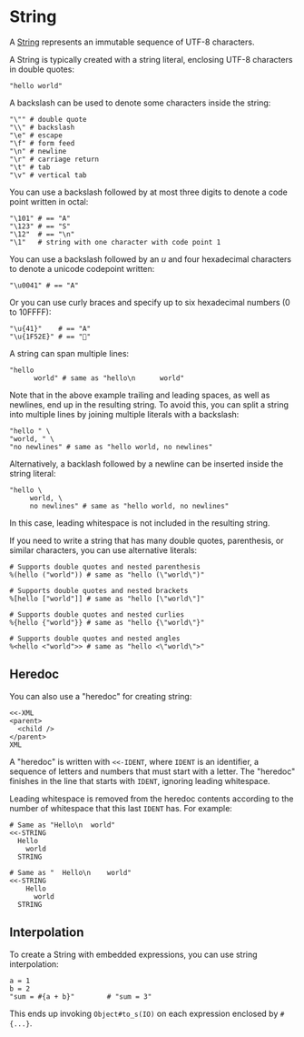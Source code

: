 # String

A [String](http://crystal-lang.org/api/String.html) represents an immutable sequence of UTF-8 characters.

A String is typically created with a string literal, enclosing UTF-8 characters in double quotes:

```crystal
"hello world"
```

A backslash can be used to denote some characters inside the string:

```crystal
"\"" # double quote
"\\" # backslash
"\e" # escape
"\f" # form feed
"\n" # newline
"\r" # carriage return
"\t" # tab
"\v" # vertical tab
```

You can use a backslash followed by at most three digits to denote a code point written in octal:

```crystal
"\101" # == "A"
"\123" # == "S"
"\12"  # == "\n"
"\1"   # string with one character with code point 1
```

You can use a backslash followed by an *u* and four hexadecimal characters to denote a unicode codepoint written:

```crystal
"\u0041" # == "A"
```

Or you can use curly braces and specify up to six hexadecimal numbers (0 to 10FFFF):

```crystal
"\u{41}"    # == "A"
"\u{1F52E}" # == "🔮"
```

A string can span multiple lines:

```crystal
"hello
      world" # same as "hello\n      world"
```

Note that in the above example trailing and leading spaces, as well as newlines,
end up in the resulting string. To avoid this, you can split a string into multiple lines
by joining multiple literals with a backslash:

```crystal
"hello " \
"world, " \
"no newlines" # same as "hello world, no newlines"
```

Alternatively, a backlash followed by a newline can be inserted inside the string literal:

```crystal
"hello \
     world, \
     no newlines" # same as "hello world, no newlines"
```

In this case, leading whitespace is not included in the resulting string.

If you need to write a string that has many double quotes, parenthesis, or similar
characters, you can use alternative literals:

```crystal
# Supports double quotes and nested parenthesis
%(hello ("world")) # same as "hello (\"world\")"

# Supports double quotes and nested brackets
%[hello ["world"]] # same as "hello [\"world\"]"

# Supports double quotes and nested curlies
%{hello {"world"}} # same as "hello {\"world\"}"

# Supports double quotes and nested angles
%<hello <"world">> # same as "hello <\"world\">"
```

## Heredoc

You can also use a "heredoc" for creating string:

```crystal
<<-XML
<parent>
  <child />
</parent>
XML
```

A "heredoc" is written with `<<-IDENT`, where `IDENT` is an identifier, a sequence of letters and numbers that must start with a letter. The "heredoc" finishes in the line that starts with `IDENT`, ignoring leading whitespace.

Leading whitespace is removed from the heredoc contents according to the number of whitespace that this last `IDENT` has. For example:

```crystal
# Same as "Hello\n  world"
<<-STRING
  Hello
    world
  STRING

# Same as "  Hello\n    world"
<<-STRING
    Hello
      world
  STRING
```

## Interpolation

To create a String with embedded expressions, you can use string interpolation:

```crystal
a = 1
b = 2
"sum = #{a + b}"        # "sum = 3"
```

This ends up invoking `Object#to_s(IO)` on each expression enclosed by `#{...}`.
